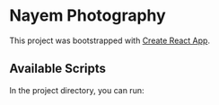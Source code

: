 # Nayem Photography

This project was bootstrapped with [Create React App](https://github.com/facebook/create-react-app).

## Available Scripts

In the project directory, you can run:

